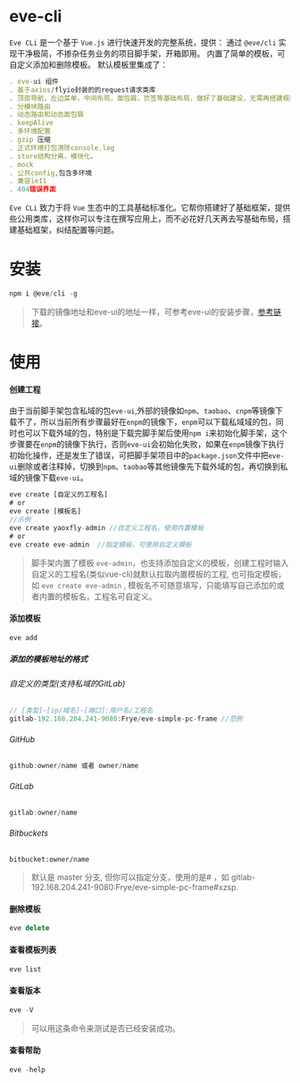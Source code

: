 # eve-cli
`Eve CLi` 是一个基于 `Vue.js` 进行快速开发的完整系统，提供： 通过 `@eve/cli` 实现干净极简，不掺杂任务业务的项目脚手架，开箱即用。 内置了简单的模板，可自定义添加和删除模板。 默认模板里集成了： 
```js
. eve-ui 组件 
. 基于axios/flyio封装的的request请求类库 
. 顶部导航，左边菜单，中间布局，面包屑，页签等基础布局，做好了基础建设，无需再搭建框架，可直接快速开发业务。
. 分模块路由
. 动态路由和动态面包屑
. keepAlive
. 多环境配置
. gzip 压缩
. 正式环境打包清除console.log
. store结构分离，模块化。
. mock
. 公共config,包含多环境
. 兼容ie11
. 404错误界面
```
`Eve CLi` 致力于将 `Vue` 生态中的工具基础标准化。它帮你搭建好了基础框架，提供些公用类库，这样你可以专注在撰写应用上，而不必花好几天再去写基础布局，搭建基础框架，纠结配置等问题。
# 安装

```js
npm i @eve/cli -g
```
> 下载的镜像地址和eve-ui的地址一样，可参考eve-ui的安装步骤，[参考链接](http://192.168.208.9:9080/eve-ui/#/install)。

# 使用

#### 创建工程
由于当前脚手架包含私域的包`eve-ui`,外部的镜像如`npm`、`taobao`、`cnpm`等镜像下载不了，所以当前所有步骤最好在`enpm`的镜像下，`enpm`可以下载私域域的包，同时也可以下载外域的包，特别是下载完脚手架后使用`npm i`来初始化脚手架，这个步骤要在`enpm`的镜像下执行，否则`eve-ui`会初始化失败，如果在`enpm`镜像下执行初始化操作，还是发生了错误，可把脚手架项目中的`package.json`文件中把`eve-ui`删除或者注释掉，切换到`npm`、`taobao`等其他镜像先下载外域的包，再切换到私域的镜像下载`eve-ui`。

``` js
eve create [自定义的工程名] 
# or
eve create [模板名]  
//示例
eve create yaoxfly-admin //自定义工程名，使用内置模板
# or
eve create eve-admin  //指定模板，可使用自定义模板
```
>  脚手架内置了模板 `eve-admin`，也支持添加自定义的模板，创建工程时输入自定义的工程名(类似vue-cli)就默认拉取内置模板的工程, 也可指定模板，如 `eve create eve-admin` , 模板名不可随意填写，只能填写自己添加的或者内置的模板名，工程名可自定义。

#### 添加模板

``` js
eve add
```

##### 添加的模板地址的格式

###### 自定义的类型(支持私域的GitLab)

```js
// [类型]-[ip/域名]-[端口]:用户名/工程名
gitlab-192.168.204.241-9080:Frye/eve-simple-pc-frame //范例
```

###### GitHub 
```js
github:owner/name 或者 owner/name
```

###### GitLab 

```js
gitlab:owner/name
```


###### Bitbuckets 
```
bitbucket:owner/name
```

> 默认是 master 分支, 但你可以指定分支，使用的是# ，如 gitlab-192.168.204.241-9080:Frye/eve-simple-pc-frame#xzsp. 
#### 删除模板

``` js
eve delete
```

#### 查看模板列表

``` js
eve list
```


#### 查看版本

```js
eve -V
```
> 可以用这条命令来测试是否已经安装成功。


#### 查看帮助

```js
eve -help
```

